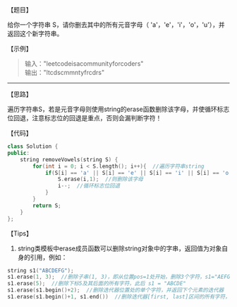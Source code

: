 【题目】

给你一个字符串 S，请你删去其中的所有元音字母（ 'a'，'e'，'i'，'o'，'u'），并返回这个新字符串。

【示例】

> 输入："leetcodeisacommunityforcoders"   
> 输出："ltcdscmmntyfrcdrs"  

---

【思路】

遍历字符串S，若是元音字母则使用string的erase函数删除该字母，并使循环标志位回退，注意标志位的回退是重点，否则会漏判断字符！

【代码】

```c++
class Solution {
public:
    string removeVowels(string S) {
        for(int i = 0; i < S.length(); i++){  //遍历字符串string
            if(S[i] == 'a' || S[i] == 'e' || S[i] == 'i' || S[i] == 'o' || S[i] == 'u'){  //如果字符串中第i位为元音字母
                S.erase(i,1);  //则删除该字母
                i--;  //循环标志位回退
            }
        }
        return S;
    }
};
```

【Tips】

1. string类模板中erase成员函数可以删除string对象中的字串，返回值为对象自身的引用，例如：

```c++
string s1("ABCDEFG");
s1.erase(1, 3);  //删除子串(1, 3)，即从位置pos=1处开始，删除3个字符，s1="AEFG"
s1.erase(5);  //删除下标5及其后面的所有字符，此后 s1 = "ABCDE"
s1.erase(s1.begin()+2);  //删除迭代器位置处的单个字符，并返回下个元素的迭代器
s1.erase(s1.begin()+1, s1.end())  //删除迭代器[first, last]区间的所有字符，返回一个指向被删除的最后元素的下一个字符的迭代器
```



